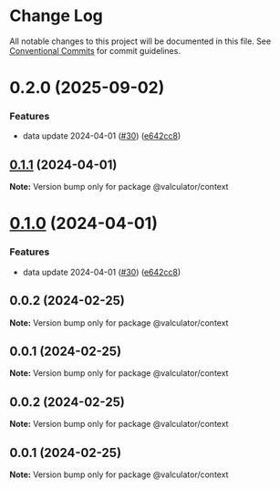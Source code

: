 # Change Log

All notable changes to this project will be documented in this file.
See [Conventional Commits](https://conventionalcommits.org) for commit guidelines.

# 0.2.0 (2025-09-02)


### Features

* data update 2024-04-01 ([#30](https://github.com/jsonchn/RusTI-84/issues/30)) ([e642cc8](https://github.com/jsonchn/RusTI-84/commit/e642cc80fbe89304ec8c8f28aaa5e5f1f430c20a))





## [0.1.1](https://github.com/charlotte-hues/valculator/compare/@valculator/context@0.1.0...@valculator/context@0.1.1) (2024-04-01)

**Note:** Version bump only for package @valculator/context





# [0.1.0](https://github.com/charlotte-hues/valculator/compare/@valculator/context@0.0.2...@valculator/context@0.1.0) (2024-04-01)


### Features

* data update 2024-04-01 ([#30](https://github.com/charlotte-hues/valculator/issues/30)) ([e642cc8](https://github.com/charlotte-hues/valculator/commit/e642cc80fbe89304ec8c8f28aaa5e5f1f430c20a))





## 0.0.2 (2024-02-25)

**Note:** Version bump only for package @valculator/context





## 0.0.1 (2024-02-25)

**Note:** Version bump only for package @valculator/context





## 0.0.2 (2024-02-25)

**Note:** Version bump only for package @valculator/context





## 0.0.1 (2024-02-25)

**Note:** Version bump only for package @valculator/context
